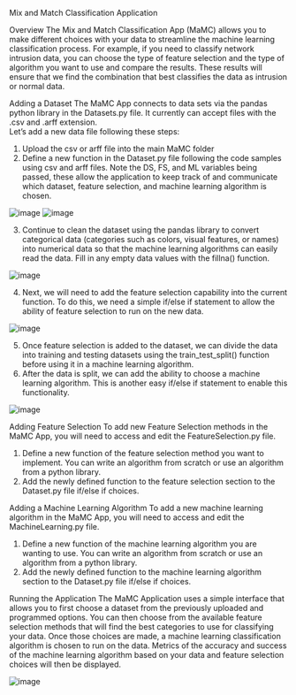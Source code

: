 Mix and Match Classification Application

Overview
The Mix and Match Classification App (MaMC) allows you to make different choices with your data to streamline the machine learning classification process. 
For example, if you need to classify network intrusion data, you can choose the type of feature selection and the type of algorithm you want to use and compare the results. These results will ensure that we find the combination that best classifies the data as intrusion or normal data. 

Adding a Dataset 
The MaMC App connects to data sets via the pandas python library in the Datasets.py file. It currently can accept files with the .csv and .arff extension.  
Let’s add a new data file following these steps:
1.	Upload the csv or arff file into the main MaMC folder
2.	Define a new function in the Dataset.py file following the code samples using csv and arff files. Note the DS, FS, and ML variables being passed, these allow the application to keep track of and communicate which dataset, feature selection, and machine learning algorithm is chosen.


 ![image](https://user-images.githubusercontent.com/44102740/144881407-23ca2909-26c4-48ef-aabe-9c85653c6be0.png)
![image](https://user-images.githubusercontent.com/44102740/144881440-6cbd426a-4e16-4bf7-8e03-1a0eb7ff6a97.png)

3.	Continue to clean the dataset using the pandas library to convert categorical data (categories such as colors, visual features, or names) into numerical data so that the machine learning algorithms can easily read the data. Fill in any empty data values with the fillna() function. 


![image](https://user-images.githubusercontent.com/44102740/144881507-7f61aed5-aa93-4f0c-9584-62819d05eed3.png)

4.	Next, we will need to add the feature selection capability into the current function. To do this, we need a simple if/else if statement to allow the ability of feature selection to run on the new data. 


![image](https://user-images.githubusercontent.com/44102740/144881553-359d2909-1108-4fe9-bfc5-23f29606518e.png)

5.	Once feature selection is added to the dataset, we can divide the data into training and testing datasets using the train_test_split() function before using it in a machine learning algorithm.
6.	After the data is split, we can add the ability to choose a machine learning algorithm. This is another easy if/else if statement to enable this functionality.


  ![image](https://user-images.githubusercontent.com/44102740/144881585-23dff597-cca4-42da-8bc3-62b75f22a06f.png)


Adding Feature Selection 
To add new Feature Selection methods in the MaMC App, you will need to access and edit the FeatureSelection.py file. 
1.	Define a new function of the feature selection method you want to implement. You can write an algorithm from scratch or use an algorithm from a python library. 
2.	Add the newly defined function to the feature selection section to the Dataset.py file if/else if choices.

Adding a Machine Learning Algorithm 
To add a new machine learning algorithm in the MaMC App, you will need to access and edit the MachineLearning.py file. 
1.	Define a new function of the machine learning algorithm you are wanting to use. You can write an algorithm from scratch or use an algorithm from a python library. 
2.	Add the newly defined function to the machine learning algorithm section to the Dataset.py file if/else if choices. 

Running the Application
The MaMC Application uses a simple interface that allows you to first choose a dataset from the previously uploaded and programmed options. You can then choose from the available feature selection methods that will find the best categories to use for classifying your data.
Once those choices are made, a machine learning classification algorithm is chosen to run on the data. Metrics of the accuracy and success of the machine learning algorithm based on your data and feature selection choices will then be displayed. 

![image](https://user-images.githubusercontent.com/44102740/144881193-89ab52f7-6ca8-417f-b58d-fc778f0e808c.png)


